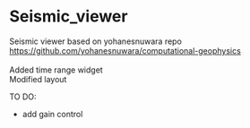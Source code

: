 # Seismic_viewer
Seismic viewer based on yohanesnuwara repo <br>
https://github.com/yohanesnuwara/computational-geophysics <br>
<br>
Added time range widget<br>
Modified layout<br>

TO DO:<br>
- add gain control
